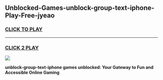
## Unblocked-Games-unblock-group-text-iphone-Play-Free-jyeao
<h3>
<a href="https://premium76.site?title=unblock-group-text-iphone&ref=18A1">CLICK TO PLAY</a></h3>
<hr>

<h3>
<a href="https://premium76.site?title=unblock-group-text-iphone&ref=18A1">CLICK 2 PLAY</a>
  
</h3>

<a href="https://premium76.site?title=unblock-group-text-iphone&ref=18A1"><img src="https://clearcache.store/games.png"></a>


**unblock-group-text-iphone games unblocked: Your Gateway to Fun and Accessible Online Gaming**

